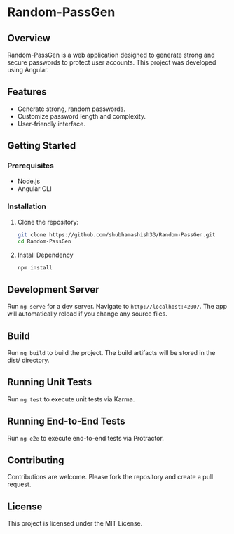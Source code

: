 # Random-PassGen

## Overview

Random-PassGen is a web application designed to generate strong and secure passwords to protect user accounts. This project was developed using Angular.

## Features

- Generate strong, random passwords.
- Customize password length and complexity.
- User-friendly interface.

## Getting Started

### Prerequisites

- Node.js
- Angular CLI

### Installation

1. Clone the repository:
   ```sh
   git clone https://github.com/shubhamashish33/Random-PassGen.git
   cd Random-PassGen
   ```
2. Install Dependency
   ```sh
   npm install
   ```

## Development Server

Run `ng serve` for a dev server. Navigate to `http://localhost:4200/`. The app will automatically reload if you change any source files.

## Build

Run `ng build` to build the project. The build artifacts will be stored in the dist/ directory.

## Running Unit Tests

Run `ng test` to execute unit tests via Karma.

## Running End-to-End Tests

Run `ng e2e` to execute end-to-end tests via Protractor.

## Contributing

Contributions are welcome. Please fork the repository and create a pull request.

## License

This project is licensed under the MIT License.
